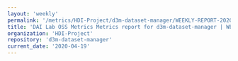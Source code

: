 ```yaml
---
layout: 'weekly'
permalink: '/metrics/HDI-Project/d3m-dataset-manager/WEEKLY-REPORT-2020-04-19'
title: 'DAI Lab OSS Metrics Metrics report for d3m-dataset-manager | WEEKLY-REPORT-2020-04-19'
organization: 'HDI-Project'
repository: 'd3m-dataset-manager'
current_date: '2020-04-19'
---
```

